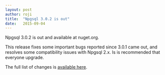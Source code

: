 ```yaml
---
layout: post
author: roji
title:  "Npgsql 3.0.2 is out"
date:   2015-09-04
---
```

Npgsql 3.0.2 is out and available at nuget.org.

This release fixes some important bugs reported since 3.0.1 came out, and
resolves some compatibility issues with Npgsql 2.x.
Is is recommended that everyone upgrade.

The full list of changes is [available here](https://github.com/npgsql/npgsql/issues?q=milestone%3A3.0.2).
